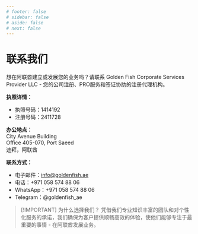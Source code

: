 ```yaml
---
# footer: false
# sidebar: false
# aside: false
# next: false
---
```


<!-- <p>
  <img src="/img/Logo.avif" alt="标志" width="100" height="100" style="margin-left: 50%;">
</p> -->

# 联系我们

想在阿联酋建立或发展您的业务吗？请联系 Golden Fish Corporate Services Provider LLC - 您的公司注册、PRO服务和签证协助的注册代理机构。

**执照详情：**

- 执照号码：1414192
- 注册号码：2411728

**办公地点：**  
City Avenue Building  
Office 405-070, Port Saeed  
迪拜，阿联酋

**联系方式：**

- 电子邮件：info@goldenfish.ae
- 电话：+971 058 574 88 06
- WhatsApp：+971 058 574 88 06
- Telegram：@goldenfish_ae

<!-- WhatsApp us at [+971 058 574 88 06](https://wa.me/message/KDLD4FZVW7EUC1)
Telegram us at [@goldenfish_ae](https://t.me/goldenfish_ae) -->

> [!IMPORTANT] 为什么选择我们？
> 凭借我们专业知识丰富的团队和对个性化服务的承诺，我们确保为客户提供顺畅高效的体验，使他们能够专注于最重要的事情 - 在阿联酋发展业务。